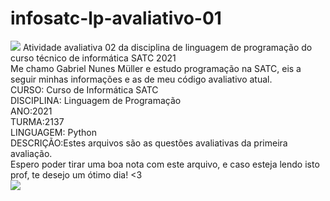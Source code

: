 # infosatc-lp-avaliativo-01
 <img src="https://www1.satc.edu.br/parcelamento_satc/assets/img/logotipo_horizontal.png">
Atividade avaliativa 02 da disciplina de linguagem de programação do curso técnico de informática SATC 2021
<BR>
Me chamo Gabriel Nunes Müller e estudo programação na SATC, eis a seguir minhas informações e as de meu código avaliativo atual.
 <BR>
 CURSO: Curso de Informática SATC
  <BR>
 DISCIPLINA: Linguagem de Programação
   <BR>
 ANO:2021
    <BR>
 TURMA:2137
     <BR>
 LINGUAGEM: Python
      <BR>
 DESCRIÇÃO:Estes arquivos são as questões avaliativas da primeira avaliação.
       <BR>
  Espero poder tirar uma boa nota com este arquivo, e caso esteja lendo isto prof, te desejo um ótimo dia! <3 <BR>
        <img src="https://c.tenor.com/NaNUyySZlLQAAAAC/senko-the-helpful-fox-senko-san.gif">

